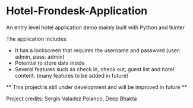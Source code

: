 # Hotel-Frondesk-Application

An entry level hotel application demo mainly built with Python and tkinter

The application includes:
- It has a lockscreen that requires the username and password (user: admin, pass: admin)
- Potential to store data inside
- Several features such as check in, check out, guest list and hotel content. (many features to be added in future)

** This project is still under development and will be improved in future **

Project credits: Sergio Valadez Polanco, Deep Bhakta       
